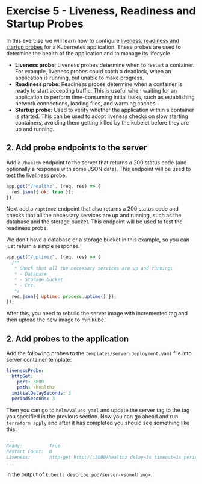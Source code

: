 # Exercise 5 - Liveness, Readiness and Startup Probes

In this exercise we will learn how to configure [liveness, readiness and startup probes](https://kubernetes.io/docs/concepts/configuration/liveness-readiness-startup-probes/) for a Kubernetes application. These probes are used to determine the health of the application and to manage its lifecycle.

- **Liveness probe**: Liveness probes determine when to restart a container. For example, liveness probes could catch a deadlock, when an application is running, but unable to make progress.
- **Readiness probe**: Readiness probes determine when a container is ready to start accepting traffic. This is useful when waiting for an application to perform time-consuming initial tasks, such as establishing network connections, loading files, and warming caches.
- **Startup probe**: Used to verify whether the application within a container is started. This can be used to adopt liveness checks on slow starting containers, avoiding them getting killed by the kubelet before they are up and running.

## 2. Add probe endpoints to the server

Add a `/health` endpoint to the server that returns a 200 status code (and optionally a response with some JSON data). This endpoint will be used to test the liveliness probe.

```js
app.get("/healthz", (req, res) => {
  res.json({ ok: true });
});
```

Next add a `/uptimez` endpoint that also returns a 200 status code and checks that all the necessary services are up and running, such as the database and the storage bucket. This endpoint will be used to test the readiness probe.

We don't have a database or a storage bucket in this example, so you can just return a simple response.

```js
app.get("/uptimez", (req, res) => {
  /**
   * Check that all the necessary services are up and running:
   * - Database
   * - Storage bucket
   * - Etc.
   */
  res.json({ uptime: process.uptime() });
});
```

After this, you need to rebuild the server image with incremented tag and then upload the new image to minikube.

## 2. Add probes to the application

Add the following probes to the `templates/server-deployment.yaml` file into server container template:

```yaml
livenessProbe:
  httpGet:
    port: 3000
    path: /healthz
  initialDelaySeconds: 3
  periodSeconds: 3
```

Then you can go to `helm/values.yaml` and update the server tag to the tag you specified in the previous section.
Now you can go ahead and run `terraform apply` and after it has completed you should see something like this:

```yaml
...
Ready:          True
Restart Count:  0
Liveness:       http-get http://:3000/healthz delay=3s timeout=1s period=3s #success=1 #failure=3
...
```

in the output of `kubectl describe pod/server-<something>`.
